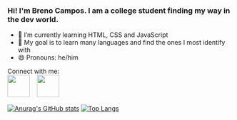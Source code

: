 ### Hi! I'm Breno Campos. I am a college student finding my way in the dev world.

- 🌱 I’m currently learning HTML, CSS and JavaScript
- 👯 My goal is to learn many languages and find the ones I most identify with
- 😄 Pronouns: he/him

Connect with me:<br>
<a href="mailto:brenobatistacampos@gmail.com"><img src="https://cdn-icons-png.flaticon.com/512/281/281769.png" width="50px" targe="_blank" class="icon"/></a> &nbsp;&nbsp;&nbsp;<a href="https://www.linkedin.com/in/breno-batista-campos/"><img src="https://cdn.jsdelivr.net/gh/devicons/devicon/icons/linkedin/linkedin-original.svg" width="50px" target="_blank"/></a>

[![Anurag's GitHub stats](https://github-readme-stats.vercel.app/api?username=brenobcamp&theme=radical)](https://github.com/anuraghazra/github-readme-stats)
[![Top Langs](https://github-readme-stats.vercel.app/api/top-langs/?username=brenobcamp&theme=radical)](https://github.com/anuraghazra/github-readme-stats)


